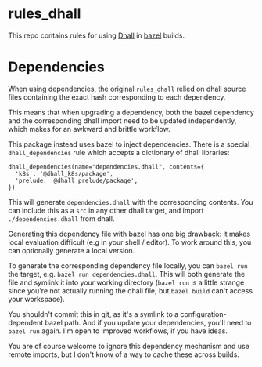 # rules_dhall

This repo contains rules for using [Dhall](https://dhall-lang.org) in [bazel](https://bazel.build/) builds.

<!--
The rules use the method described by [@Gabriel439](https://github.com/Gabriel439) in [this answer](https://stackoverflow.com/questions/61139099/how-can-i-access-the-output-of-a-bazel-rule-from-another-rule-without-using-a-re)
 on stack overflow.

rules_dhall fetches binary releases of dhall from github - see section [command targets](#command-targets).

## Rule reference
### dhall_library
This rule takes a dhall file and makes it available to other rules.  The output of the 
rule is a tar archive that contains 3 files:
* the binary encoded, alpha normalized dhall expression (.cache/dhall)
* the dhall source file (source.dhall)
* a placeholder that includes the sha256 hash (binary.dhall)
   
Attribute  | Description |
---------- |  ---- |
name       | __string; required.__ 
entrypoint | __label; required.__  This is name of the dhall file that contains the expression that is the entrypoint to the package.  Any dhall references from another dhall package _must_ include the sha256 hash.
srcs       | __List of labels; optional.__ List of source files that are referenced from *entrypoint*.
deps       | __List of labels; optional.__ List of dhall_library targets that this rule should depend on.
data       | __List of labels; optional.__ The output of these targets will copied into this package so that dhall can reference them.
verbose    | __bool; optional.__  If True, will output verbose logging to the console.

See example [abcd](https://github.com/humphrej/dhall-bazel/tree/master/examples/abcd).

### dhall_yaml / dhall_json
   This rule runs a dhall output generator.  The output of the rule is the YAML or JSON file.

Attribute | Description |
----------| -----------| 
entrypoint | __label; required.__  This is name of the dhall file that contains the expression that is the entrypoint to the package.  Any dhall references from another dhall package _must_ include the sha256 hash.
srcs       | __List of labels; optional.__ List of source files that are referenced from *entrypoint*.
deps      | __List of labels; optional.__ List of dhall_library targets that this rule depends on.
data      | __List of labels; optional.__ The output of these targets will copied into this package so that dhall can reference them.
out       | __string; optional.__ Defaults to the src file prefix plus an extension of ".yaml" or ".json".
verbose   | __bool; optional.__  If True, will output verbose logging to the console.
args      | __List of string; optional.__ Adds additional arguments to dhall-to-yaml or dhall-to-json.

See example [abcd](https://github.com/humphrej/dhall-bazel/tree/master/examples/abcd)

## Command targets

TODO implement these...

To run dhall or dhall-to-yaml via bazel:
```shell script
bazel run //cmds:dhall -- —help
bazel run //cmds:dhall-to-yaml -- —help
bazel run //cmds:dhall-to-json -- —help
``` 

-->

# Dependencies

When using dependencies, the original `rules_dhall` relied on dhall source files containing the exact hash corresponding to each dependency.

This means that when upgrading a dependency, both the bazel dependency and the corresponding dhall import need to be updated independently, which makes for an awkward and brittle workflow.

This package instead uses bazel to inject dependencies. There is a special `dhall_dependencies` rule which accepts a dictionary of dhall libraries:

```
dhall_dependencies(name="dependencies.dhall", contents={
  'k8s': '@dhall_k8s/package',
  'prelude: '@dhall_prelude/package',
})
```

This will generate `dependencies.dhall` with the corresponding contents. You can include this as a `src` in any other dhall target, and import `./dependencies.dhall` from dhall.

Generating this dependency file with bazel has one big drawback: it makes local evaluation difficult (e.g in your shell / editor). To work around this, you can optionally generate a local version.

To generate the corresponding dependency file locally, you can `bazel run` the target, e.g. `bazel run dependencies.dhall`. This will both generate the file and symlink it into your working directory (`bazel run` is a little strange since you're not actually running the dhall file, but `bazel build` can't access your workspace).

You shouldn't commit this in git, as it's a symlink to a configuration-dependent bazel path. And if you update your dependencies, you'll need to `bazel run` again. I'm open to improved workflows, if you have ideas.

You are of course welcome to ignore this dependency mechanism and use remote imports, but I don't know of a way to cache these across builds.

